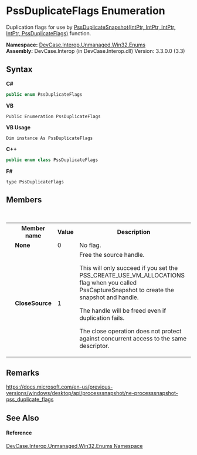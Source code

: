 # PssDuplicateFlags Enumeration
 

Duplication flags for use by <a href="M_DevCase_Interop_Unmanaged_Win32_NativeMethods_PssDuplicateSnapshot">PssDuplicateSnapshot(IntPtr, IntPtr, IntPtr, IntPtr, PssDuplicateFlags)</a> function.

**Namespace:**&nbsp;<a href="N_DevCase_Interop_Unmanaged_Win32_Enums">DevCase.Interop.Unmanaged.Win32.Enums</a><br />**Assembly:**&nbsp;DevCase.Interop (in DevCase.Interop.dll) Version: 3.3.0.0 (3.3)

## Syntax

**C#**<br />
``` C#
public enum PssDuplicateFlags
```

**VB**<br />
``` VB
Public Enumeration PssDuplicateFlags
```

**VB Usage**<br />
``` VB Usage
Dim instance As PssDuplicateFlags
```

**C++**<br />
``` C++
public enum class PssDuplicateFlags
```

**F#**<br />
``` F#
type PssDuplicateFlags
```


## Members
&nbsp;<table><tr><th></th><th>Member name</th><th>Value</th><th>Description</th></tr><tr><td /><td target="F:DevCase.Interop.Unmanaged.Win32.Enums.PssDuplicateFlags.None">**None**</td><td>0</td><td>No flag.</td></tr><tr><td /><td target="F:DevCase.Interop.Unmanaged.Win32.Enums.PssDuplicateFlags.CloseSource">**CloseSource**</td><td>1</td><td>Free the source handle. 

 This will only succeed if you set the PSS_CREATE_USE_VM_ALLOCATIONS flag when you called PssCaptureSnapshot to create the snapshot and handle. 

 The handle will be freed even if duplication fails. 

 The close operation does not protect against concurrent access to the same descriptor.</td></tr></table>

## Remarks
<a href="https://docs.microsoft.com/en-us/previous-versions/windows/desktop/api/processsnapshot/ne-processsnapshot-pss_duplicate_flags" target="_blank">https://docs.microsoft.com/en-us/previous-versions/windows/desktop/api/processsnapshot/ne-processsnapshot-pss_duplicate_flags</a>

## See Also


#### Reference
<a href="N_DevCase_Interop_Unmanaged_Win32_Enums">DevCase.Interop.Unmanaged.Win32.Enums Namespace</a><br />